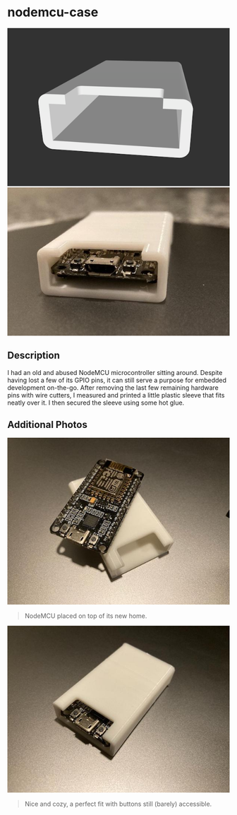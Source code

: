 # nodemcu-case

![design](media/design.png)
![actual01](media/actual01.jpeg)

## Description

I had an old and abused NodeMCU microcontroller sitting around.  Despite having lost a few of its GPIO pins, it can still serve a purpose for embedded development on-the-go.  After removing the last few remaining hardware pins with wire cutters, I measured and printed a little plastic sleeve that fits neatly over it.  I then secured the sleeve using some hot glue.

## Additional Photos

![actual02](media/actual02.jpeg)
> NodeMCU placed on top of its new home.


![actual03](media/actual03.jpeg)
> Nice and cozy, a perfect fit with buttons still (barely) accessible.